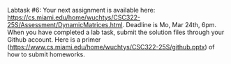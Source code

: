 Labtask #6: Your next assignment is available here: https://cs.miami.edu/home/wuchtys/CSC322-25S/Assessment/DynamicMatrices.html. Deadline is Mo, Mar 24th, 6pm. When you have completed a lab task, submit the solution files through your Github account. Here is a primer (https://www.cs.miami.edu/home/wuchtys/CSC322-25S/github.pptx) of how to submit homeworks.
